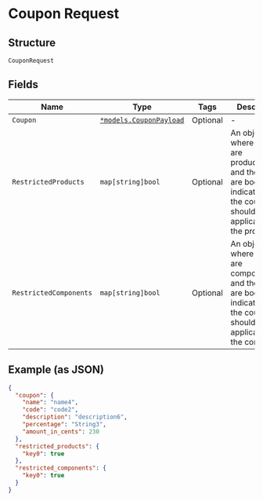 
# Coupon Request

## Structure

`CouponRequest`

## Fields

| Name | Type | Tags | Description |
|  --- | --- | --- | --- |
| `Coupon` | [`*models.CouponPayload`](../../doc/models/coupon-payload.md) | Optional | - |
| `RestrictedProducts` | `map[string]bool` | Optional | An object where the keys are product_ids and the values are booleans indicating if the coupon should be applicable to the product |
| `RestrictedComponents` | `map[string]bool` | Optional | An object where the keys are component_ids and the values are booleans indicating if the coupon should be applicable to the component |

## Example (as JSON)

```json
{
  "coupon": {
    "name": "name4",
    "code": "code2",
    "description": "description6",
    "percentage": "String3",
    "amount_in_cents": 230
  },
  "restricted_products": {
    "key0": true
  },
  "restricted_components": {
    "key0": true
  }
}
```

